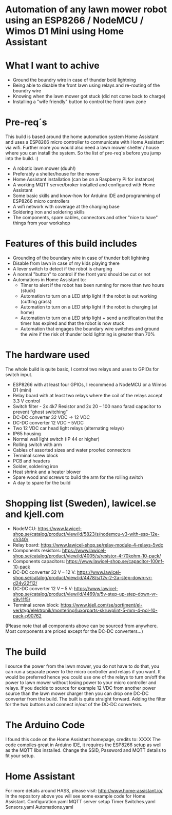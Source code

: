 # Automation of any lawn mower robot using an ESP8266 / NodeMCU / Wimos D1 Mini using Home Assistant

# What I want to achive
- Ground the boundry wire in case of thunder bold lightning
- Being able to disable the front lawn using relays and re-routing of the boundry wire
- Knowing when the lawn mower got stuck (did not come back to charge)
- Installing a "wife friendly" button to control the front lawn zone

# Pre-req´s
This build is based around the home automation system Home Assistant and uses a ESP8266 micro controller to communicate with Home Assistant via wifi.
Further more you would also need a lawn mower shelter / house where you can install the system.
So the list of pre-req´s before you jump into the build. :)
- A robotic lawn mower (duuh!)
- Preferably a shelter/house for the mower
- Home Assistant installation (can be on a Raspberry Pi for instance)
- A working MQTT server/broker installed and configured with Home Assistant
- Some basic skills and know-how for Arduino IDE and programming of ESP8266 micro controllers
- A wifi network with coverage at the charging base
- Soldering iron and soldering skills
- The components, spare cables, connectors and other "nice to have" things from your workshop

# Features of this build includes
- Grounding of the boundary wire in case of thunder bolt lightning
- Disable from lawn in case of my kids playing there
- A lever switch to detect if the robot is charging
- A normal "button" to control if the front yard should be cut or not
- Automations in Home Assistant to:
   * Timer to alert if the robot has been running for more than two hours (stuck)
   * Automation to turn on a LED strip light if the robot is out working (cutting grass)
   * Automation to turn on a LED strip light if the robot is charging (at home)
   * Automation to turn on a LED strip light + send a notification that the timer has expired and that the robot is now stuck
   * Automation that engages the boundary wire switches and ground the wire if the risk of thunder bold lightning is greater than 70%

# The hardware used
The whole build is quite basic, I control two relays and uses to GPIOs for switch input.
-	ESP8266 with at least four GPIOs, I recommend a NodeMCU or a Wimos D1 (mini)
-	Relay board with at least two relays where the coil of the relays accept 3.3 V control
-	Switch filter - 2x 4k7 Resistor and 2x 20 – 100 nano farad capacitor to prevent “ghost switching”
-	DC-DC converter 32 VDC -> 12 VDC
-	DC-DC converter 12 VDC – 5VDC
-	Two 12 VDC car head light relays (alternating relays)
-	IP65 housing
-	Normal wall light switch (IP 44 or higher)
-	Rolling switch with arm
-	Cables of assorted sizes and water proofed connectors
-	Terminal screw block
-	PCB and headers
-	Solder, soldering iron
-	Heat shrink and a heater blower
-	Spare wood and screws to build the arm for the rolling switch
-	A day to spare for the build

# Shopping list (Sweden), lawicel.se and kjell.com
-	NodeMCU: https://www.lawicel-shop.se/catalog/product/view/id/5823/s/nodemcu-v3-with-esp-12e-ch340/
-	Relay board: https://www.lawicel-shop.se/relay-module-4-relays-5vdc
-	Components resistors: https://www.lawicel-shop.se/catalog/product/view/id/4005/s/resistor-4-70kohm-10-pack/
-	Components capacitors:  https://www.lawicel-shop.se/capacitor-100nf-10-pack
-	DC-DC converter 32 V – 12 V: https://www.lawicel-shop.se/catalog/product/view/id/4478/s/12v-2-2a-step-down-vr-d24v22f12/
-	DC-DC converter 12 V – 5 V: https://www.lawicel-shop.se/catalog/product/view/id/4469/s/5v-step-up-step-down-vr-s9v11f5/
-	Terminal screw block: https://www.kjell.com/se/sortiment/el-verktyg/elektronik/montering/luxorparts-skruvplint-5-mm-4-pol-10-pack-p90762

(Please note that all components above can be sourced from anywhere. Most components are priced except for the DC-DC converters…)

# The build
I source the power from the lawn mower, you do not have to do that, you can run a separate power to the micro controller and relays if you want. It would be preferred hence you could use one of the relays to turn on/off the power to lawn mower without losing power to your micro controller and relays. If you decide to source for example 12 VDC from another power source than the lawn mower charger then you can drop one DC-DC converter from the build.
The built is quite straight forward. Adding the filter for the two buttons and connect in/out of the DC-DC converters.

# The Arduino Code
I found this code on the Home Assistant homepage, credits to: XXXX
The code compiles great in Arduino IDE, it requires the ESP8266 setup as well as the MQTT libs installed.
Change the SSID, Password and MQTT details to fit your setup.

# Home Assistant
For more details around HASS, please visit: http://www.home-assistant.io/
In the repository above you will see some example code for Home Assistant.
Configuration.yaml 
MQTT server setup 
Timer 
Switches.yaml 
Sensors.yaml 
Automations.yaml 

